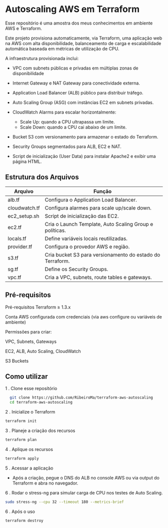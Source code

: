 
# Autoscaling AWS em Terraform

Esse repositório é uma amostra dos meus conhecimentos em ambiente AWS e Terraform.

Este projeto provisiona automaticamente, via Terraform, uma aplicação web na AWS com alta disponibilidade, balanceamento de carga e escalabilidade automática baseada em métricas de utilização de CPU.


A infraestrutura provisionada inclui:


- VPC com subnets públicas e privadas em múltiplas zonas de disponibilidade

- Internet Gateway e NAT Gateway para conectividade externa.

- Application Load Balancer (ALB) público para distribuir tráfego.

- Auto Scaling Group (ASG) com instâncias EC2 em subnets privadas.

- CloudWatch Alarms para escalar horizontalmente:
     - Scale Up: quando a CPU ultrapassa um limite.
     - Scale Down: quando a CPU cai abaixo de um limite.

- Bucket S3 com versionamento para armazenar o estado do Terraform.

- Security Groups segmentados para ALB, EC2 e NAT.

- Script de inicialização (User Data) para instalar Apache2 e exibir uma página HTML.

## Estrutura dos Arquivos

| Arquivo               | Função                                               |
| ----------------- | ---------------------------------------------------------------- |
| alb.tf       | Configura o Application Load Balancer. |
| cloudwatch.tf       | Configura alarmes para scale up/scale down.|
| ec2_setup.sh      | Script de inicialização das EC2. |
| ec2.tf      | Cria o Launch Template, Auto Scaling Group e políticas. |
| locals.tf       | Define variáveis locais reutilizadas. |
| provider.tf       | Configura o provedor AWS e região. |
| s3.tf       | Cria bucket S3 para versionamento do estado do Terraform. |
| sg.tf       | Define os Security Groups. |
| vpc.tf       | Cria a VPC, subnets, route tables e gateways. |

## Pré-requisitos

 Pré-requisitos
Terraform ≥ 1.3.x

Conta AWS configurada com credenciais (via aws configure ou variáveis de ambiente)

Permissões para criar:

VPC, Subnets, Gateways

EC2, ALB, Auto Scaling, CloudWatch

S3 Buckets


## Como utilizar

1 . Clone esse reposítório

```bash
  git clone https://github.com/RibeiroMa/terraform-aws-autoscaling
  cd terraform-aws-autoscaling

```
2 . Inicialize o Terraform
```bash
terraform init
```

3 . Planeje a criação dos recursos
```bash
terraform plan
```

4 . Aplique os recursos
```bash
terraform apply
```
5 . Acessar a aplicação
- Após a criação, pegue o DNS do ALB no console AWS ou via output do Terraform e abra no navegador.

6 . 
Rodar o stress-ng para simular carga de CPU nos testes de Auto Scaling.
```bash
sudo stress-ng --cpu 32 --timeout 180 --metrics-brief
```

6 . Após o uso
```bash
terraform destroy
```
